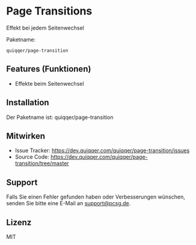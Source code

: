 
Page Transitions
========

Effekt bei jedem Seitenwechsel


Paketname:

    quiqqer/page-transition


Features (Funktionen)
--------

- Effekte beim Seitenwechsel


Installation
------------

Der Paketname ist: quiqqer/page-transition


Mitwirken
----------

- Issue Tracker: https://dev.quiqqer.com/quiqqer/page-transition/issues
- Source Code: https://dev.quiqqer.com/quiqqer/page-transition/tree/master 


Support
-------

Falls Sie einen Fehler gefunden haben oder Verbesserungen wünschen,
senden Sie bitte eine E-Mail an support@pcsg.de.


Lizenz
-------

MIT
